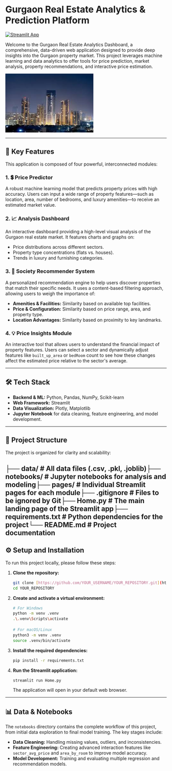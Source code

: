 # Gurgaon Real Estate Analytics & Prediction Platform

[![Streamlit App](https://static.streamlit.io/badges/streamlit_badge_black_white.svg)](https://gurgaon-real-estate-dashboard-34ntxe4grfdgprhj3uvbwv.streamlit.app/)


Welcome to the Gurgaon Real Estate Analytics Dashboard, a comprehensive, data-driven web application designed to provide deep insights into the Gurgaon property market. This project leverages machine learning and data analytics to offer tools for price prediction, market analysis, property recommendations, and interactive price estimation.

![Gurgaon Skyline](data/gurgaon_real_estate.jpeg) <!-- Make sure your image is in the data folder -->

---

## 🚀 Key Features

This application is composed of four powerful, interconnected modules:

### 1. 💲 Price Predictor
A robust machine learning model that predicts property prices with high accuracy. Users can input a wide range of property features—such as location, area, number of bedrooms, and luxury amenities—to receive an estimated market value.

### 2. 📈 Analysis Dashboard
An interactive dashboard providing a high-level visual analysis of the Gurgaon real estate market. It features charts and graphs on:
- Price distributions across different sectors.
- Property type concentrations (flats vs. houses).
- Trends in luxury and furnishing categories.

### 3. 🏡 Society Recommender System
A personalized recommendation engine to help users discover properties that match their specific needs. It uses a content-based filtering approach, allowing users to weigh the importance of:
- **Amenities & Facilities:** Similarity based on available top facilities.
- **Price & Configuration:** Similarity based on price range, area, and property type.
- **Location Advantages:** Similarity based on proximity to key landmarks.

### 4. 💡 Price Insights Module
An interactive tool that allows users to understand the financial impact of property features. Users can select a sector and dynamically adjust features like `built_up_area` or `bedRoom` count to see how these changes affect the estimated price relative to the sector's average.

---

## 🛠️ Tech Stack

- **Backend & ML:** Python, Pandas, NumPy, Scikit-learn
- **Web Framework:** Streamlit
- **Data Visualization:** Plotly, Matplotlib
- **Jupyter Notebook** for data cleaning, feature engineering, and model development.

---

## 📂 Project Structure

The project is organized for clarity and scalability:

├── data/                 # All data files (.csv, .pkl, .joblib)├── notebooks/            # Jupyter notebooks for analysis and modeling├── pages/                # Individual Streamlit pages for each module├── .gitignore            # Files to be ignored by Git├── Home.py               # The main landing page of the Streamlit app├── requirements.txt      # Python dependencies for the project└── README.md             # Project documentation
---

## ⚙️ Setup and Installation

To run this project locally, please follow these steps:

1.  **Clone the repository:**
    ```bash
    git clone [https://github.com/YOUR_USERNAME/YOUR_REPOSITORY.git](https://github.com/YOUR_USERNAME/YOUR_REPOSITORY.git)
    cd YOUR_REPOSITORY
    ```

2.  **Create and activate a virtual environment:**
    ```bash
    # For Windows
    python -m venv .venv
    .\.venv\Scripts\activate

    # For macOS/Linux
    python3 -m venv .venv
    source .venv/bin/activate
    ```

3.  **Install the required dependencies:**
    ```bash
    pip install -r requirements.txt
    ```

4.  **Run the Streamlit application:**
    ```bash
    streamlit run Home.py
    ```
    The application will open in your default web browser.

---

## 📊 Data & Notebooks

The `notebooks` directory contains the complete workflow of this project, from initial data exploration to final model training. The key stages include:
- **Data Cleaning:** Handling missing values, outliers, and inconsistencies.
- **Feature Engineering:** Creating advanced interaction features like `sector_avg_price` and `area_by_room` to improve model accuracy.
- **Model Development:** Training and evaluating multiple regression and recommendation models.
